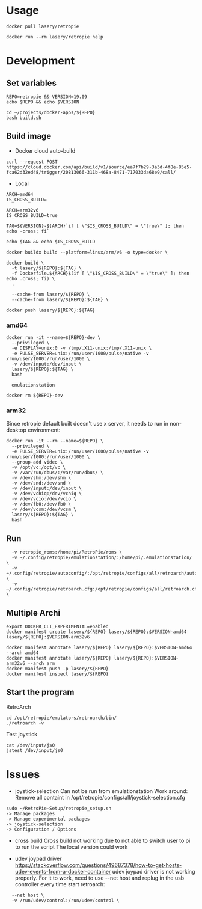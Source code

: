 # Usage
```
docker pull lasery/retropie

docker run --rm lasery/retropie help
```

# Development

## Set variables
```
REPO=retropie && VERSION=19.09
echo $REPO && echo $VERSION

cd ~/projects/docker-apps/${REPO}
bash build.sh
```

## Build image
- Docker cloud auto-build
```
curl --request POST https://cloud.docker.com/api/build/v1/source/ea7f7b29-3a3d-4f8e-85e5-fca62d32ed48/trigger/20813066-311b-468a-8471-717033da68e9/call/
```
- Local
```
ARCH=amd64
IS_CROSS_BUILD=

ARCH=arm32v6
IS_CROSS_BUILD=true

TAG=${VERSION}-${ARCH}`if [ \"$IS_CROSS_BUILD\" = \"true\" ]; then echo -cross; fi`

echo $TAG && echo $IS_CROSS_BUILD

docker buildx build --platform=linux/arm/v6 -o type=docker \

docker build \
  -t lasery/${REPO}:${TAG} \
  -f Dockerfile.${ARCH}$(if [ \"$IS_CROSS_BUILD\" = \"true\" ]; then echo .cross; fi) \
  .

  --cache-from lasery/${REPO} \
  --cache-from lasery/${REPO}:${TAG} \

docker push lasery/${REPO}:${TAG}
```

### amd64
```
docker run -it --name=${REPO}-dev \
  --privileged \
  -e DISPLAY=unix:0 -v /tmp/.X11-unix:/tmp/.X11-unix \
  -e PULSE_SERVER=unix:/run/user/1000/pulse/native -v /run/user/1000:/run/user/1000 \
  -v /dev/input:/dev/input \
  lasery/${REPO}:${TAG} \
  bash

  emulationstation

docker rm ${REPO}-dev
```

### arm32
Since retropie default built doesn't use x server, it needs to run in non-desktop environment:
```
docker run -it --rm --name=${REPO} \
  --privileged \
  -e PULSE_SERVER=unix:/run/user/1000/pulse/native -v /run/user/1000:/run/user/1000 \
  --group-add video \
  -v /opt/vc:/opt/vc \
  -v /var/run/dbus/:/var/run/dbus/ \
  -v /dev/shm:/dev/shm \
  -v /dev/snd:/dev/snd \
  -v /dev/input:/dev/input \
  -v /dev/vchiq:/dev/vchiq \
  -v /dev/vcio:/dev/vcio \
  -v /dev/fb0:/dev/fb0 \
  -v /dev/vcsm:/dev/vcsm \
  lasery/${REPO}:${TAG} \
  bash
```

## Run
```
  -v retropie_roms:/home/pi/RetroPie/roms \
  -v ~/.config/retropie/emulationstation/:/home/pi/.emulationstation/ \
  -v ~/.config/retropie/autoconfig/:/opt/retropie/configs/all/retroarch/autoconfig/ \
  -v ~/.config/retropie/retroarch.cfg:/opt/retropie/configs/all/retroarch.cfg \
```

## Multiple Archi
```
export DOCKER_CLI_EXPERIMENTAL=enabled
docker manifest create lasery/${REPO} lasery/${REPO}:$VERSION-amd64 lasery/${REPO}:$VERSION-arm32v6

docker manifest annotate lasery/${REPO} lasery/${REPO}:$VERSION-amd64 --arch amd64
docker manifest annotate lasery/${REPO} lasery/${REPO}:$VERSION-arm32v6 --arch arm
docker manifest push -p lasery/${REPO}
docker manifest inspect lasery/${REPO}
```

## Start the program
RetroArch
```
cd /opt/retropie/emulators/retroarch/bin/
./retroarch -v
```

Test joystick
```
cat /dev/input/js0
jstest /dev/input/js0
```

# Issues
- joystick-selection
Can not be run from emulationstation
Work around:
Remove all containt in /opt/retropie/configs/all/joystick-selection.cfg
```
sudo ~/RetroPie-Setup/retropie_setup.sh
-> Manage packages
-> Manage experimental packages
-> joystick-selection
-> Configuration / Options
```

- cross build
Cross build not working due to not able to switch user to pi to run the script
The local version could work

- udev joypad driver
https://stackoverflow.com/questions/49687378/how-to-get-hosts-udev-events-from-a-docker-container
udev joypad driver is not working properly. For it to work, need to use
--net host and replug in the usb controller every time start retroarch:

```
  --net host \
  -v /run/udev/control:/run/udev/control \
```
